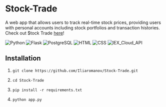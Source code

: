 
<!--<img src="demo/Logo.png" alt="$tock Trade" style="text-align: center" />-->
# Stock-Trade

<!--A stock trading simulator web app via which users can buy and sell stocks with real-time prices from the IEX stock exchange.-->A web app that allows users to track real-time stock prices, providing users with personal accounts including stock portfolios and transaction histories. Check out $tock Trade <a href="https://d1swsc7pdfwfna.cloudfront.net/" target="_top">here</a>!

![Python](https://img.shields.io/badge/-Python-05122A?style=flat&logo=Python)
![Flask](https://img.shields.io/badge/-Flask-05122A?style=flat&logo=Flask)
![PostgreSQL](https://img.shields.io/badge/-PostgreSQL-05122A?style=flat&logo=PostgreSQL)
![HTML](https://img.shields.io/badge/-HTML5-05122A?style=flat&logo=HTML5)
![CSS](https://img.shields.io/badge/-CSS-05122A?style=flat&logo=CSS)
![IEX_Cloud_API](https://img.shields.io/badge/-IEX_Cloud_API-05122A?style=flat&logo=IEX_Cloud_API)

<!-- <img src="https://img.shields.io/badge/-Python-blue" /> <img src="https://img.shields.io/badge/-Flask-green" /> <img src="https://img.shields.io/badge/-PostgreSQL-red" /> <img src="https://img.shields.io/badge/-IEX_Cloud_API-orange" /> <img src="https://img.shields.io/badge/-HTML5-yellow" /> <img src="https://img.shields.io/badge/-CSS-purple" /> -->
<!--[Python](https://img.shields.io/badge/-Python-yellow) [Flask](https://img.shields.io/badge/-Flask-green) [PostgreSQL](https://img.shields.io/badge/-PostgreSQL-orange)-->

<!--## ✨ Features
- Intuitive interface that allows users to view their stock portfolios and transaction history.
- Fully functioning user account system utilizing a PostgreSQL database and Flask sessions.
- Real time stock prices obtained using the IEX stock exchange API.
-->

## <!--⚙--> Installation 

1. `git clone https://github.com/Iliaromanov/Stock-Trade.git`

2. `cd Stock-Trade`

3. `pip install -r requirements.txt`

4. `python app.py`

<!--Made with ❤ by [Ilia](https://github.com/Iliaromanov) 😁
https://ilia-stock-trade.herokuapp.com/-->

